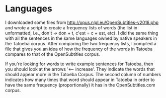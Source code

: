 # Languages

I downloaded some files from http://opus.nlpl.eu/OpenSubtitles-v2018.php and wrote a script to create a frequency lists of words (the list in unformatted, i.e., don't -> don + t, c'est = c + est, etc). I did the same thing with all the sentences in the same languages owned by native speakers in the Tatoeba corpus. After comparing the two frequency lists, I compiled a file that gives you an idea of how the frequency of the words in Tatoeba compares to that of the OpenSubtitles corpus.

If you're looking for words to write example sentences for Tatoeba, then you should look at the arrows '<-- increase'. They indicate the words that should appear more in the Tatoeba Corpus. The second column of numbers indicates how many times that word should appear in Tatoeba in order to have the same frequency (proportionally) it has in the OpenSubtitles.com corpus.
